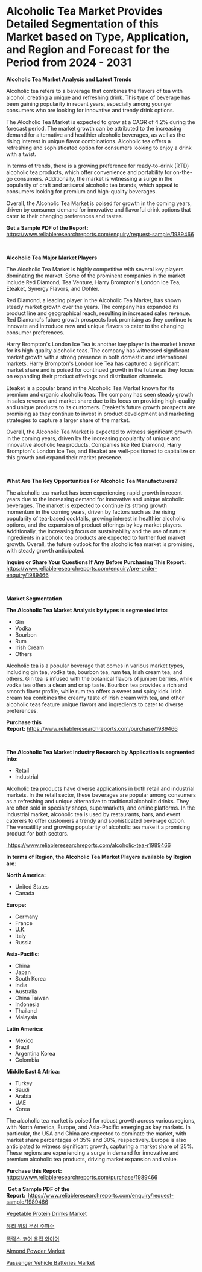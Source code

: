 <p><h1>Alcoholic Tea Market Provides Detailed Segmentation of this Market based on Type, Application, and Region and Forecast for the Period from 2024 - 2031</h1></p><p><strong>Alcoholic Tea Market Analysis and Latest Trends</strong></p>
<p><p>Alcoholic tea refers to a beverage that combines the flavors of tea with alcohol, creating a unique and refreshing drink. This type of beverage has been gaining popularity in recent years, especially among younger consumers who are looking for innovative and trendy drink options.</p><p>The Alcoholic Tea Market is expected to grow at a CAGR of 4.2% during the forecast period. The market growth can be attributed to the increasing demand for alternative and healthier alcoholic beverages, as well as the rising interest in unique flavor combinations. Alcoholic tea offers a refreshing and sophisticated option for consumers looking to enjoy a drink with a twist.</p><p>In terms of trends, there is a growing preference for ready-to-drink (RTD) alcoholic tea products, which offer convenience and portability for on-the-go consumers. Additionally, the market is witnessing a surge in the popularity of craft and artisanal alcoholic tea brands, which appeal to consumers looking for premium and high-quality beverages.</p><p>Overall, the Alcoholic Tea Market is poised for growth in the coming years, driven by consumer demand for innovative and flavorful drink options that cater to their changing preferences and tastes.</p></p>
<p><strong>Get a Sample PDF of the Report:&nbsp;</strong> <a href="https://www.reliableresearchreports.com/enquiry/request-sample/1989466">https://www.reliableresearchreports.com/enquiry/request-sample/1989466</a></p>
<p>&nbsp;</p>
<p><strong>Alcoholic Tea Major Market Players</strong></p>
<p><p>The Alcoholic Tea Market is highly competitive with several key players dominating the market. Some of the prominent companies in the market include Red Diamond, Tea Venture, Harry Brompton's London Ice Tea, Eteaket, Synergy Flavors, and Döhler.</p><p>Red Diamond, a leading player in the Alcoholic Tea Market, has shown steady market growth over the years. The company has expanded its product line and geographical reach, resulting in increased sales revenue. Red Diamond's future growth prospects look promising as they continue to innovate and introduce new and unique flavors to cater to the changing consumer preferences.</p><p>Harry Brompton's London Ice Tea is another key player in the market known for its high-quality alcoholic teas. The company has witnessed significant market growth with a strong presence in both domestic and international markets. Harry Brompton's London Ice Tea has captured a significant market share and is poised for continued growth in the future as they focus on expanding their product offerings and distribution channels.</p><p>Eteaket is a popular brand in the Alcoholic Tea Market known for its premium and organic alcoholic teas. The company has seen steady growth in sales revenue and market share due to its focus on providing high-quality and unique products to its customers. Eteaket's future growth prospects are promising as they continue to invest in product development and marketing strategies to capture a larger share of the market.</p><p>Overall, the Alcoholic Tea Market is expected to witness significant growth in the coming years, driven by the increasing popularity of unique and innovative alcoholic tea products. Companies like Red Diamond, Harry Brompton's London Ice Tea, and Eteaket are well-positioned to capitalize on this growth and expand their market presence.</p></p>
<p>&nbsp;</p>
<p><strong>What Are The Key Opportunities For Alcoholic Tea Manufacturers?</strong></p>
<p><p>The alcoholic tea market has been experiencing rapid growth in recent years due to the increasing demand for innovative and unique alcoholic beverages. The market is expected to continue its strong growth momentum in the coming years, driven by factors such as the rising popularity of tea-based cocktails, growing interest in healthier alcoholic options, and the expansion of product offerings by key market players. Additionally, the increasing focus on sustainability and the use of natural ingredients in alcoholic tea products are expected to further fuel market growth. Overall, the future outlook for the alcoholic tea market is promising, with steady growth anticipated.</p></p>
<p><strong>Inquire or Share Your Questions If Any Before Purchasing This Report:</strong> <a href="https://www.reliableresearchreports.com/enquiry/pre-order-enquiry/1989466">https://www.reliableresearchreports.com/enquiry/pre-order-enquiry/1989466</a></p>
<p>&nbsp;</p>
<p><strong>Market Segmentation</strong></p>
<p><strong>The Alcoholic Tea Market Analysis by types is segmented into:</strong></p>
<p><ul><li>Gin</li><li>Vodka</li><li>Bourbon</li><li>Rum</li><li>Irish Cream</li><li>Others</li></ul></p>
<p><p>Alcoholic tea is a popular beverage that comes in various market types, including gin tea, vodka tea, bourbon tea, rum tea, Irish cream tea, and others. Gin tea is infused with the botanical flavors of juniper berries, while vodka tea offers a clean and crisp taste. Bourbon tea provides a rich and smooth flavor profile, while rum tea offers a sweet and spicy kick. Irish cream tea combines the creamy taste of Irish cream with tea, and other alcoholic teas feature unique flavors and ingredients to cater to diverse preferences.</p></p>
<p><strong>Purchase this Report:&nbsp;</strong><a href="https://www.reliableresearchreports.com/purchase/1989466">https://www.reliableresearchreports.com/purchase/1989466</a></p>
<p>&nbsp;</p>
<p><strong>The Alcoholic Tea Market Industry Research by Application is segmented into:</strong></p>
<p><ul><li>Retail</li><li>Industrial</li></ul></p>
<p><p>Alcoholic tea products have diverse applications in both retail and industrial markets. In the retail sector, these beverages are popular among consumers as a refreshing and unique alternative to traditional alcoholic drinks. They are often sold in specialty shops, supermarkets, and online platforms. In the industrial market, alcoholic tea is used by restaurants, bars, and event caterers to offer customers a trendy and sophisticated beverage option. The versatility and growing popularity of alcoholic tea make it a promising product for both sectors.</p></p>
<p><a href="https://www.reliableresearchreports.com/alcoholic-tea-r1989466">&nbsp;https://www.reliableresearchreports.com/alcoholic-tea-r1989466</a></p>
<p><strong>In terms of Region, the Alcoholic Tea Market Players available by Region are:</strong></p>
<p>
    <p> <strong> North America: </strong>
        <ul>
            <li>United States</li>
            <li>Canada</li>
        </ul>
        </p> 
    <p> <strong> Europe: </strong>
        <ul>
            <li>Germany</li>
            <li>France</li>
            <li>U.K.</li>
            <li>Italy</li>
            <li>Russia</li>
        </ul>
        </p> 
    <p> <strong> Asia-Pacific: </strong>
        <ul>
            <li>China</li>
            <li>Japan</li>
            <li>South Korea</li>
            <li>India</li>
            <li>Australia</li>
            <li>China Taiwan</li>
            <li>Indonesia</li>
            <li>Thailand</li>
            <li>Malaysia</li>
        </ul>
        </p> 
    <p> <strong> Latin America: </strong>
        <ul>
            <li>Mexico</li>
            <li>Brazil</li>
            <li>Argentina Korea</li>
            <li>Colombia</li>
        </ul>
        </p> 
    <p> <strong> Middle East & Africa: </strong>
        <ul>
            <li>Turkey</li>
            <li>Saudi</li>
            <li>Arabia</li>
            <li>UAE</li>
            <li>Korea</li>
        </ul>
    </p>
    </p>
<p><p>The alcoholic tea market is poised for robust growth across various regions, with North America, Europe, and Asia-Pacific emerging as key markets. In particular, the USA and China are expected to dominate the market, with market share percentages of 35% and 30%, respectively. Europe is also anticipated to witness significant growth, capturing a market share of 25%. These regions are experiencing a surge in demand for innovative and premium alcoholic tea products, driving market expansion and value.</p></p>
<p><strong>Purchase this Report: </strong><a href="https://www.reliableresearchreports.com/purchase/1989466">https://www.reliableresearchreports.com/purchase/1989466</a></p>
<p>&nbsp;<strong>Get a Sample PDF of the Report:&nbsp;&nbsp;</strong><a href="https://www.reliableresearchreports.com/enquiry/request-sample/1989466">https://www.reliableresearchreports.com/enquiry/request-sample/1989466</a></p>
<p><strong></strong></p>
<p><p><a href="https://github.com/kathiaseamanalvaradovlprc2h/Market-Research-Report-List-1/blob/main/vegetable-protein-drinks-market.md">Vegetable Protein Drinks Market</a></p><p><a href="https://github.com/vsr06p4p49/Market-Research-Report-List-1/blob/main/934112416988.md">유리 위의 무선 주파수</a></p><p><a href="https://github.com/Penelolack456456/Market-Research-Report-List-1/blob/main/244129916989.md">플럭스 코어 용접 와이어</a></p><p><a href="https://github.com/wusalecollins540tpqoz/Market-Research-Report-List-1/blob/main/almond-powder-market.md">Almond Powder Market</a></p><p><a href="https://issuu.com/reportprime-2/docs/passenger-vehicle-batteries-market-size-2030.pptx">Passenger Vehicle Batteries Market</a></p></p>